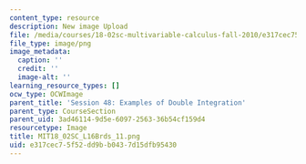 ```yaml
---
content_type: resource
description: New image Upload
file: /media/courses/18-02sc-multivariable-calculus-fall-2010/e317cec75f52dd9bb0437d15dfb95430_MIT18_02SC_L16Brds_11.png
file_type: image/png
image_metadata:
  caption: ''
  credit: ''
  image-alt: ''
learning_resource_types: []
ocw_type: OCWImage
parent_title: 'Session 48: Examples of Double Integration'
parent_type: CourseSection
parent_uid: 3ad46114-9d5e-6097-2563-36b54cf159d4
resourcetype: Image
title: MIT18_02SC_L16Brds_11.png
uid: e317cec7-5f52-dd9b-b043-7d15dfb95430
---
```

